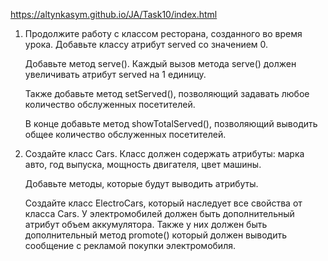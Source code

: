 https://altynkasym.github.io/JA/Task10/index.html

1. Продолжите работу с классом ресторана, созданного во время урока. Добавьте классу атрибут served со значением 0.
    
    Добавьте метод serve(). Каждый вызов метода serve() должен увеличивать атрибут served на 1 единицу.
    
    Также добавьте метод setServed(), позволяющий задавать любое количество обслуженных посетителей.
    
    В конце добавьте метод showTotalServed(), позволяющий выводить общее количество обслуженных посетителей.
    
2. Создайте класс Cars. Класс должен содержать атрибуты: марка авто, год выпуска, мощность двигателя, цвет машины.
    
    Добавьте методы, которые будут выводить атрибуты.
    
    Создайте класс ElectroCars, который наследует все свойства от класса Cars. У электромобилей должен быть дополнительный атрибут объем аккумулятора. Также у них должен быть дополнительный метод promote() который должен выводить сообщение с рекламой покупки электромобиля.
